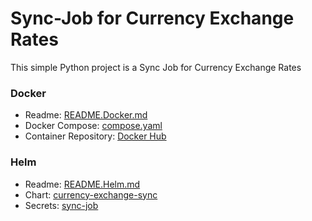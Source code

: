 # Sync-Job for Currency Exchange Rates

This simple Python project is a Sync Job for Currency Exchange Rates

### Docker

* Readme: [README.Docker.md](README.Docker.md)
* Docker Compose: [compose.yaml](compose.yaml)
* Container Repository: [Docker Hub](https://hub.docker.com/repository/docker/aneeshneelam/currency-exchange-sync/general)

### Helm

* Readme: [README.Helm.md](chart/README.Helm.md)
* Chart: [currency-exchange-sync](chart/currency-exchange-sync)
* Secrets: [sync-job](chart/currency-exchange-sync/secrets.json)
